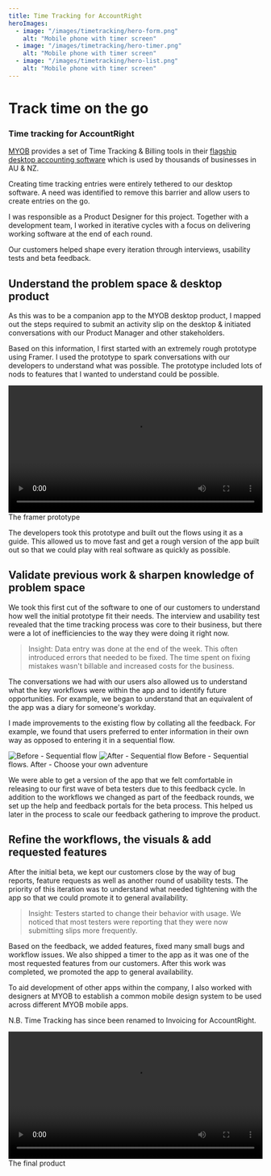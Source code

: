 ```yaml
---
title: Time Tracking for AccountRight
heroImages:
  - image: "/images/timetracking/hero-form.png"
    alt: "Mobile phone with timer screen"
  - image: "/images/timetracking/hero-timer.png"
    alt: "Mobile phone with timer screen"
  - image: "/images/timetracking/hero-list.png"
    alt: "Mobile phone with timer screen"
---
```


# Track time on the go
### Time tracking for AccountRight

[MYOB](https://myob.com) provides a set of Time Tracking & Billing tools in their [flagship desktop accounting software](https://www.myob.com/au/accounting-software/accountright) which is used by thousands of businesses in AU & NZ.

Creating time tracking entries were entirely tethered to our desktop software. A need was identified to remove this barrier and allow users to create entries on the go.

I was responsible as a Product Designer for this project. Together with a development team, I worked in iterative cycles with a focus on delivering working software at the end of each round.

Our customers helped shape every iteration through interviews, usability tests and beta feedback.

## Understand the problem space & desktop product

As this was to be a companion app to the MYOB desktop product, I mapped out the steps required to submit an activity slip on the desktop & initiated conversations with our Product Manager and other stakeholders.

Based on this information, I first started with an extremely rough prototype using Framer. I used the prototype to spark conversations with our developers to understand what was possible. The prototype included lots of nods to features that I wanted to understand could be possible.

<div>
    <video width="100%" style="maxWidth: 320px; margin: 0 auto; display: block;" controls autoPlay>
        <source src="/images/timetracking/framer-prototype-white-bg.mp4" />
    </video>
</div>
<Caption>The framer prototype</Caption>

The developers took this prototype and built out the flows using it as a guide. This allowed us to move fast and get a rough version of the app built out so that we could play with real software as quickly as possible.

## Validate previous work & sharpen knowledge of problem space

We took this first cut of the software to one of our customers to understand how well the initial prototype fit their needs. The interview and usability test revealed that the time tracking process was core to their business, but there were a lot of inefficiencies to the way they were doing it right now.

> Insight: Data entry was done at the end of the week. This often introduced errors that needed to be fixed. The time spent on fixing mistakes wasn't billable and increased costs for the business.

The conversations we had with our users also allowed us to understand what the key workflows were within the app and to identify future opportunities. For example, we began to understand that an equivalent of the app was a diary for someone's workday.

I made improvements to the existing flow by collating all the feedback. For example, we found that users preferred to enter information in their own way as opposed to entering it in a sequential flow.

<ImageGrid gridTemplateColumns="1fr 1fr" shadow="false" fullbleed > 
    <img src="/images/timetracking/flow-before.png" alt="Before - Sequential flow" />
    <img src="/images/timetracking/flow-after.png" alt="After - Sequential flow" />
</ImageGrid>

<Caption>Before - Sequential flows. After - Choose your own adventure</Caption>


We were able to get a version of the app that we felt comfortable in releasing to our first wave of beta testers due to this feedback cycle. In addition to the workflows we changed as part of the feedback rounds, we set up the help and feedback portals for the beta process. This helped us later in the process to scale our feedback gathering to improve the product.

## Refine the workflows, the visuals & add requested features

After the initial beta, we kept our customers close by the way of bug reports, feature requests as well as another round of usability tests. The priority of this iteration was to understand what needed tightening with the app so that we could promote it to general availability.

> Insight: Testers started to change their behavior with usage. We noticed that most testers were reporting that they were now submitting slips more frequently.

Based on the feedback, we added features, fixed many small bugs and workflow issues. We also shipped a timer to the app as it was one of the most requested features from our customers. After this work was completed, we promoted the app to general availability.

To aid development of other apps within the company, I also worked with designers at MYOB to establish a common mobile design system to be used across different MYOB mobile apps.

N.B. Time Tracking has since been renamed to Invoicing for AccountRight.

<div>
    <video width="100%" controls style="maxWidth: 320px; margin: 0 auto; display: block;">
        <source src="/images/timetracking/final_app.mp4" />
    </video>
</div>

<Caption>The final product</Caption>